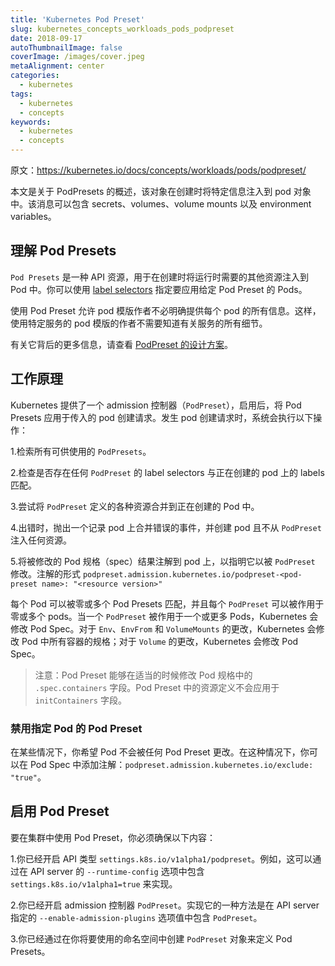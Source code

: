 ```yaml
---
title: 'Kubernetes Pod Preset'
slug: kubernetes_concepts_workloads_pods_podpreset
date: 2018-09-17
autoThumbnailImage: false
coverImage: /images/cover.jpeg
metaAlignment: center
categories:
  - kubernetes
tags:
  - kubernetes
  - concepts
keywords:
  - kubernetes
  - concepts
---
```


原文：https://kubernetes.io/docs/concepts/workloads/pods/podpreset/

本文是关于 PodPresets 的概述，该对象在创建时将特定信息注入到 pod 对象中。该消息可以包含 secrets、volumes、volume mounts 以及 environment variables。

<!--more-->

## 理解 Pod Presets

`Pod Presets` 是一种 API 资源，用于在创建时将运行时需要的其他资源注入到 Pod 中。你可以使用 [label selectors](https://kubernetes.io/docs/concepts/overview/working-with-objects/labels/#label-selectors) 指定要应用给定 Pod Preset 的 Pods。

使用 Pod Preset 允许 pod 模版作者不必明确提供每个 pod 的所有信息。这样，使用特定服务的 pod 模版的作者不需要知道有关服务的所有细节。

有关它背后的更多信息，请查看 [PodPreset 的设计方案](https://git.k8s.io/community/contributors/design-proposals/service-catalog/pod-preset.md)。

## 工作原理

Kubernetes 提供了一个 admission 控制器（`PodPreset`），启用后，将 Pod Presets 应用于传入的 pod 创建请求。发生 pod 创建请求时，系统会执行以下操作：

1.检索所有可供使用的 `PodPresets`。

2.检查是否存在任何 `PodPreset` 的 label selectors 与正在创建的 pod 上的 labels 匹配。

3.尝试将 `PodPreset` 定义的各种资源合并到正在创建的 Pod 中。

4.出错时，抛出一个记录 pod 上合并错误的事件，并创建 pod 且不从 `PodPreset` 注入任何资源。

5.将被修改的 Pod 规格（spec）结果注解到 pod 上，以指明它以被 `PodPreset` 修改。注解的形式 `podpreset.admission.kubernetes.io/podpreset-<pod-preset name>: "<resource version>"`

每个 Pod 可以被零或多个 Pod Presets 匹配，并且每个 `PodPreset` 可以被作用于零或多个 pods。当一个 `PodPreset` 被作用于一个或更多 Pods，Kubernetes 会修改 Pod Spec。对于 `Env`、`EnvFrom` 和 `VolumeMounts` 的更改，Kubernetes 会修改 Pod 中所有容器的规格；对于 `Volume` 的更改，Kubernetes 会修改 Pod Spec。

> 注意：Pod Preset 能够在适当的时候修改 Pod 规格中的 `.spec.containers` 字段。Pod Preset 中的资源定义不会应用于 `initContainers` 字段。

### 禁用指定 Pod 的 Pod Preset

在某些情况下，你希望 Pod 不会被任何 Pod Preset 更改。在这种情况下，你可以在 Pod Spec 中添加注解：`podpreset.admission.kubernetes.io/exclude: "true"`。

## 启用 Pod Preset

要在集群中使用 Pod Preset，你必须确保以下内容：

1.你已经开启 API 类型 `settings.k8s.io/v1alpha1/podpreset`。例如，这可以通过在 API server 的 `--runtime-config` 选项中包含 `settings.k8s.io/v1alpha1=true` 来实现。

2.你已经开启 admission 控制器 `PodPreset`。实现它的一种方法是在 API server 指定的 `--enable-admission-plugins` 选项值中包含 `PodPreset`。

3.你已经通过在你将要使用的命名空间中创建 `PodPreset` 对象来定义 Pod Presets。
